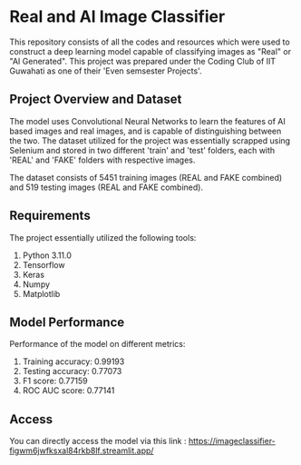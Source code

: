 # Real and AI Image Classifier 

This repository consists of all the codes and resources which were used to construct a deep learning model capable of classifying images as "Real" or "AI Generated". This project was prepared under the Coding Club of IIT Guwahati as one of their 'Even semsester Projects'.

## Project Overview and Dataset 

The model uses Convolutional Neural Networks to learn the features of AI based images and real images, and is capable of distinguishing between the two. 
The dataset utilized for the project was essentially scrapped using Selenium and stored in two different 'train' and 'test' folders, each with 'REAL' and 'FAKE' folders with respective images. 

The dataset consists of 5451 training images (REAL and FAKE combined) and 519 testing images (REAL and FAKE combined). 

## Requirements

The project essentially utilized the following tools: 
1. Python 3.11.0
2. Tensorflow
3. Keras
4. Numpy
5. Matplotlib

## Model Performance

Performance of the model on different metrics:
1. Training accuracy: 0.99193
2. Testing accuracy: 0.77073
3. F1 score: 0.77159
4. ROC AUC score: 0.77141

## Access

You can directly access the model via this link : https://imageclassifier-figwm6jwfksxal84rkb8lf.streamlit.app/

